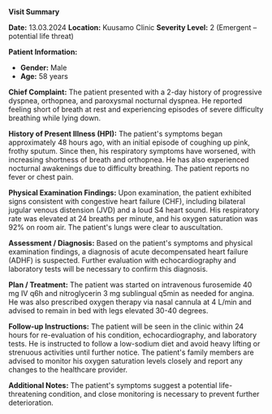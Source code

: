 **Visit Summary**

**Date:** 13.03.2024
**Location:** Kuusamo Clinic
**Severity Level:** 2 (Emergent – potential life threat)

**Patient Information:**
- **Gender:** Male
- **Age:** 58 years

**Chief Complaint:**
The patient presented with a 2-day history of progressive dyspnea, orthopnea, and paroxysmal nocturnal dyspnea. He reported feeling short of breath at rest and experiencing episodes of severe difficulty breathing while lying down.

**History of Present Illness (HPI):**
The patient's symptoms began approximately 48 hours ago, with an initial episode of coughing up pink, frothy sputum. Since then, his respiratory symptoms have worsened, with increasing shortness of breath and orthopnea. He has also experienced nocturnal awakenings due to difficulty breathing. The patient reports no fever or chest pain.

**Physical Examination Findings:**
Upon examination, the patient exhibited signs consistent with congestive heart failure (CHF), including bilateral jugular venous distension (JVD) and a loud S4 heart sound. His respiratory rate was elevated at 24 breaths per minute, and his oxygen saturation was 92% on room air. The patient's lungs were clear to auscultation.

**Assessment / Diagnosis:**
Based on the patient's symptoms and physical examination findings, a diagnosis of acute decompensated heart failure (ADHF) is suspected. Further evaluation with echocardiography and laboratory tests will be necessary to confirm this diagnosis.

**Plan / Treatment:**
The patient was started on intravenous furosemide 40 mg IV q6h and nitroglycerin 3 mg sublingual q5min as needed for angina. He was also prescribed oxygen therapy via nasal cannula at 4 L/min and advised to remain in bed with legs elevated 30-40 degrees.

**Follow-up Instructions:**
The patient will be seen in the clinic within 24 hours for re-evaluation of his condition, echocardiography, and laboratory tests. He is instructed to follow a low-sodium diet and avoid heavy lifting or strenuous activities until further notice. The patient's family members are advised to monitor his oxygen saturation levels closely and report any changes to the healthcare provider.

**Additional Notes:**
The patient's symptoms suggest a potential life-threatening condition, and close monitoring is necessary to prevent further deterioration.